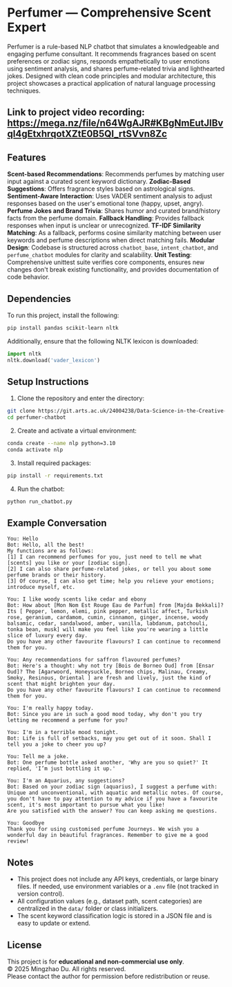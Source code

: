 # Perfumer — Comprehensive Scent Expert

Perfumer is a rule-based NLP chatbot that simulates a knowledgeable and engaging perfume consultant. It recommends fragrances based on scent preferences or zodiac signs, responds empathetically to user emotions using sentiment analysis, and shares perfume-related trivia and lighthearted jokes. Designed with clean code principles and modular architecture, this project showcases a practical application of natural language processing techniques.

## Link to project video recording: https://mega.nz/file/n64WgAJR#KBgNmEutJIBvql4gEtxhrqotXZtE0B5QI_rtSVvn8Zc

## Features

**Scent-based Recommendations**: Recommends perfumes by matching user input against a curated scent keyword dictionary.
**Zodiac-Based Suggestions**: Offers fragrance styles based on astrological signs.
**Sentiment-Aware Interaction**: Uses VADER sentiment analysis to adjust responses based on the user's emotional tone (happy, upset, angry).
**Perfume Jokes and Brand Trivia**: Shares humor and curated brand/history facts from the perfume domain.
**Fallback Handling**: Provides fallback responses when input is unclear or unrecognized.
**TF-IDF Similarity Matching**: As a fallback, performs cosine similarity matching between user keywords and perfume descriptions when direct matching fails.
**Modular Design**: Codebase is structured across `chatbot_base`, `intent_chatbot`, and `perfume_chatbot` modules for clarity and scalability.
**Unit Testing**: Comprehensive unittest suite verifies core components, ensures new changes don't break existing functionality, and provides documentation of code behavior.

## Dependencies

To run this project, install the following:

```bash
pip install pandas scikit-learn nltk
```

Additionally, ensure that the following NLTK lexicon is downloaded:

```python
import nltk
nltk.download('vader_lexicon')
```

## Setup Instructions

1. Clone the repository and enter the directory:

```bash
git clone https://git.arts.ac.uk/24004238/Data-Science-in-the-Creative-Industries_Project_MingzhaoDu
cd perfumer-chatbot
```

2. Create and activate a virtual environment:

```bash
conda create --name nlp python=3.10
conda activate nlp
```

3. Install required packages:

```bash
pip install -r requirements.txt
```

4. Run the chatbot:

```bash
python run_chatbot.py
```

## Example Conversation

```
You: Hello  
Bot: Hello, all the best!  
My functions are as follows:  
[1] I can recommend perfumes for you, just need to tell me what [scents] you like or your [zodiac sign].  
[2] I can also share perfume-related jokes, or tell you about some perfume brands or their history.  
[3] Of course, I can also get time; help you relieve your emotions; introduce myself, etc.  

You: I like woody scents like cedar and ebony  
Bot: How about [Mon Nom Est Rouge Eau de Parfum] from [Majda Bekkali]? Its [ Pepper, lemon, elemi, pink pepper, metallic affect, Turkish rose, geranium, cardamom, cumin, cinnamon, ginger, incense, woody balsamic, cedar, sandalwood, amber, vanilla, labdanum, patchouli, tonka bean, musk] will make you feel like you're wearing a little slice of luxury every day. 
Do you have any other favourite flavours? I can continue to recommend them for you.

You: Any recommendations for saffron flavoured perfumes? 
Bot: Here's a thought: why not try [Bois de Borneo Oud] from [Ensar Oud]? The [Agarwoord, Honeysuckle, Borneo chips, Malinau, Creamy, Smoky, Resinous, Oriental ] are fresh and lively, just the kind of scent that might brighten your day.
Do you have any other favourite flavours? I can continue to recommend them for you.

You: I'm really happy today.  
Bot: Since you are in such a good mood today, why don't you try letting me recommend a perfume for you?

You: I'm in a terrible mood tonight.
Bot: Life is full of setbacks, may you get out of it soon. Shall I tell you a joke to cheer you up?

You: Tell me a joke. 
Bot: One perfume bottle asked another, 'Why are you so quiet?' It replied, 'I’m just bottling it up.'

You: I'm an Aquarius, any suggestions?
Bot: Based on your zodiac sign (aquarius), I suggest a perfume with: Unique and unconventional, with aquatic and metallic notes. Of course, you don't have to pay attention to my advice if you have a favourite scent, it's most important to pursue what you like!
Are you satisfied with the answer? You can keep asking me questions.

You: Goodbye
Thank you for using customised perfume Journeys. We wish you a wonderful day in beautiful fragrances. Remember to give me a good review!
```

## Notes

- This project does not include any API keys, credentials, or large binary files. If needed, use environment variables or a `.env` file (not tracked in version control).
- All configuration values (e.g., dataset path, scent categories) are centralized in the `data/` folder or class initializers.
- The scent keyword classification logic is stored in a JSON file and is easy to update or extend.

## License

This project is for **educational and non-commercial use only**.  
© 2025 Mingzhao Du. All rights reserved.  
Please contact the author for permission before redistribution or reuse.
